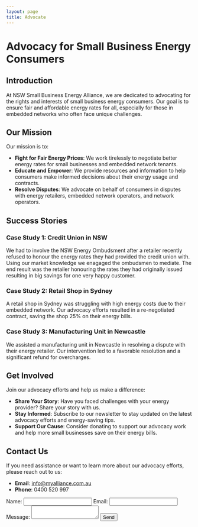 ```yaml
---
layout: page
title: Advocate
---
```


# Advocacy for Small Business Energy Consumers

## Introduction
At NSW Small Business Energy Alliance, we are dedicated to advocating for the rights and interests of small business energy consumers. Our goal is to ensure fair and affordable energy rates for all, especially for those in embedded networks who often face unique challenges.

## Our Mission
Our mission is to:
- **Fight for Fair Energy Prices**: We work tirelessly to negotiate better energy rates for small businesses and embedded network tenants.
- **Educate and Empower**: We provide resources and information to help consumers make informed decisions about their energy usage and contracts.
- **Resolve Disputes**: We advocate on behalf of consumers in disputes with energy retailers, embedded network operators, and network operators.

## Success Stories
### Case Study 1: Credit Union in NSW  
We had to involve the NSW Energy Ombudsment after a retailer recently refused to honour the energy rates they had provided the credit union with.  
Using our market knowledge we enagaged the ombudsmen to mediate. The end result was the retailer honouring the rates they had originally issued resulting in big savings for one very happy customer.

### Case Study 2: Retail Shop in Sydney
A retail shop in Sydney was struggling with high energy costs due to their embedded network. Our advocacy efforts resulted in a re-negotiated contract, saving the shop 25% on their energy bills.

### Case Study 3: Manufacturing Unit in Newcastle
We assisted a manufacturing unit in Newcastle in resolving a dispute with their energy retailer. Our intervention led to a favorable resolution and a significant refund for overcharges.

## Get Involved
Join our advocacy efforts and help us make a difference:
- **Share Your Story**: Have you faced challenges with your energy provider? Share your story with us.
- **Stay Informed**: Subscribe to our newsletter to stay updated on the latest advocacy efforts and energy-saving tips.
- **Support Our Cause**: Consider donating to support our advocacy work and help more small businesses save on their energy bills.

## Contact Us
If you need assistance or want to learn more about our advocacy efforts, please reach out to us:
- **Email**: [info@myalliance.com.au](mailto:info@myalliance.com.au)
- **Phone**: 0400 520 997

<form action="/submit-form" method="post">
  <label for="name">Name:</label>
  <input type="text" id="name" name="name" required>
  <label for="email">Email:</label>
  <input type="email" id="email" name="email" required>
  <label for="message">Message:</label>
  <textarea id="message" name="message" required></textarea>
  <button type="submit">Send</button>
</form>
